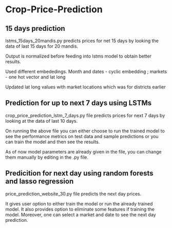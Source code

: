 # Crop-Price-Prediction

## 15 days prediction
lstms_15days_20mandis.py predicts prices for net 15 days by looking the data of last 15 days for 20 mandis.

Output is normalized before feeding into lstms model to obtain better results.

Used different embededings. Month and dates - cyclic embedding ; markets - one hot vector and lat long

Updated lat long values with market locations which was for districts earlier


## Prediction for up to next 7 days using LSTMs
crop_price_prediction_lstm_7_days.py file predicts prices for next 7 days by looking at the data of last 10 days.

On running the above file you can either choose to run the trained model to see the performance metrics on test data and sample predictions or you can train the model and then see the results.

As of now model parameters are already given in the file, you can change them manually by editing in the .py file.

## Predicition for next day using random forests and lasso regression
price_prediction_website_30.py file predicts the next day prices.

It gives user option to either train the model or run the already trained model.
It also provides option to eliminate some features if training the model. Moreover, one can select a market and date to see the next day prediction.
